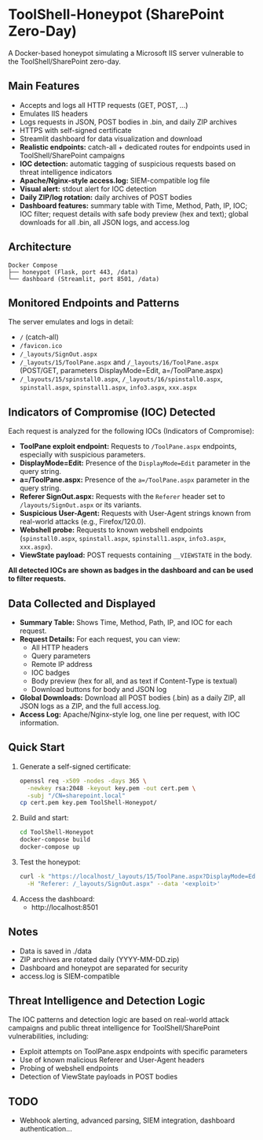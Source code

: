 # ToolShell-Honeypot (SharePoint Zero-Day)

A Docker-based honeypot simulating a Microsoft IIS server vulnerable to the ToolShell/SharePoint zero-day.

## Main Features
- Accepts and logs all HTTP requests (GET, POST, ...)
- Emulates IIS headers
- Logs requests in JSON, POST bodies in .bin, and daily ZIP archives
- HTTPS with self-signed certificate
- Streamlit dashboard for data visualization and download
- **Realistic endpoints:** catch-all + dedicated routes for endpoints used in ToolShell/SharePoint campaigns
- **IOC detection:** automatic tagging of suspicious requests based on threat intelligence indicators
- **Apache/Nginx-style access.log:** SIEM-compatible log file
- **Visual alert:** stdout alert for IOC detection
- **Daily ZIP/log rotation:** daily archives of POST bodies
- **Dashboard features:** summary table with Time, Method, Path, IP, IOC; IOC filter; request details with safe body preview (hex and text); global downloads for all .bin, all JSON logs, and access.log

## Architecture

```
Docker Compose
├── honeypot (Flask, port 443, /data)
└── dashboard (Streamlit, port 8501, /data)
```

## Monitored Endpoints and Patterns

The server emulates and logs in detail:
- `/` (catch-all)
- `/favicon.ico`
- `/_layouts/SignOut.aspx`
- `/_layouts/15/ToolPane.aspx` and `/_layouts/16/ToolPane.aspx` (POST/GET, parameters DisplayMode=Edit, a=/ToolPane.aspx)
- `/_layouts/15/spinstall0.aspx`, `/_layouts/16/spinstall0.aspx`, `spinstall.aspx`, `spinstall1.aspx`, `info3.aspx`, `xxx.aspx`

## Indicators of Compromise (IOC) Detected

Each request is analyzed for the following IOCs (Indicators of Compromise):

- **ToolPane exploit endpoint:** Requests to `/ToolPane.aspx` endpoints, especially with suspicious parameters.
- **DisplayMode=Edit:** Presence of the `DisplayMode=Edit` parameter in the query string.
- **a=/ToolPane.aspx:** Presence of the `a=/ToolPane.aspx` parameter in the query string.
- **Referer SignOut.aspx:** Requests with the `Referer` header set to `/layouts/SignOut.aspx` or its variants.
- **Suspicious User-Agent:** Requests with User-Agent strings known from real-world attacks (e.g., Firefox/120.0).
- **Webshell probe:** Requests to known webshell endpoints (`spinstall0.aspx`, `spinstall.aspx`, `spinstall1.aspx`, `info3.aspx`, `xxx.aspx`).
- **ViewState payload:** POST requests containing `__VIEWSTATE` in the body.

**All detected IOCs are shown as badges in the dashboard and can be used to filter requests.**

## Data Collected and Displayed

- **Summary Table:** Shows Time, Method, Path, IP, and IOC for each request.
- **Request Details:** For each request, you can view:
  - All HTTP headers
  - Query parameters
  - Remote IP address
  - IOC badges
  - Body preview (hex for all, and as text if Content-Type is textual)
  - Download buttons for body and JSON log
- **Global Downloads:** Download all POST bodies (.bin) as a daily ZIP, all JSON logs as a ZIP, and the full access.log.
- **Access Log:** Apache/Nginx-style log, one line per request, with IOC information.

## Quick Start

1. Generate a self-signed certificate:
   ```bash
   openssl req -x509 -nodes -days 365 \
     -newkey rsa:2048 -keyout key.pem -out cert.pem \
     -subj "/CN=sharepoint.local"
   cp cert.pem key.pem ToolShell-Honeypot/
   ```
2. Build and start:
   ```bash
   cd ToolShell-Honeypot
   docker-compose build
   docker-compose up
   ```
3. Test the honeypot:
   ```bash
   curl -k "https://localhost/_layouts/15/ToolPane.aspx?DisplayMode=Edit&a=/ToolPane.aspx" -X POST \
     -H "Referer: /_layouts/SignOut.aspx" --data '<exploit>'
   ```
4. Access the dashboard:
   - http://localhost:8501

## Notes
- Data is saved in ./data
- ZIP archives are rotated daily (YYYY-MM-DD.zip)
- Dashboard and honeypot are separated for security
- access.log is SIEM-compatible

## Threat Intelligence and Detection Logic

The IOC patterns and detection logic are based on real-world attack campaigns and public threat intelligence for ToolShell/SharePoint vulnerabilities, including:
- Exploit attempts on ToolPane.aspx endpoints with specific parameters
- Use of known malicious Referer and User-Agent headers
- Probing of webshell endpoints
- Detection of ViewState payloads in POST bodies

## TODO
- Webhook alerting, advanced parsing, SIEM integration, dashboard authentication... 